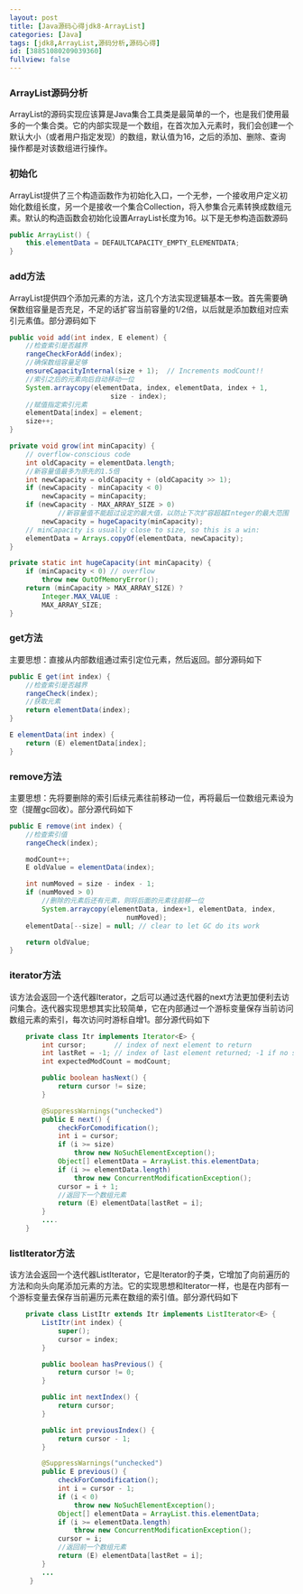 ```yaml
---
layout: post
title: [Java源码心得jdk8-ArrayList]
categories: [Java]
tags: [jdk8,ArrayList,源码分析,源码心得]
id: [38851080209039360]
fullview: false
---
```


### ArrayList源码分析

ArrayList的源码实现应该算是Java集合工具类是最简单的一个，也是我们使用最多的一个集合类。它的内部实现是一个数组，在首次加入元素时，我们会创建一个默认大小（或者用户指定发现）的数组，默认值为16，之后的添加、删除、查询操作都是对该数组进行操作。

### 初始化

ArrayList提供了三个构造函数作为初始化入口，一个无参，一个接收用户定义初始化数组长度，另一个是接收一个集合Collection，将入参集合元素转换成数组元素。默认的构造函数会初始化设置ArrayList长度为16。以下是无参构造函数源码


```java
public ArrayList() {
    this.elementData = DEFAULTCAPACITY_EMPTY_ELEMENTDATA;
}
```

### add方法


ArrayList提供四个添加元素的方法，这几个方法实现逻辑基本一致。首先需要确保数组容量是否充足，不足的话扩容当前容量的1/2倍，以后就是添加数组对应索引元素值。部分源码如下

```java
public void add(int index, E element) {
    //检查索引是否越界
    rangeCheckForAdd(index);
    //确保数组容量足够
    ensureCapacityInternal(size + 1);  // Increments modCount!!
    //索引之后的元素向后自动移动一位
    System.arraycopy(elementData, index, elementData, index + 1,
                         size - index);
    //赋值指定索引元素         
    elementData[index] = element;
    size++;
}

private void grow(int minCapacity) {
    // overflow-conscious code
    int oldCapacity = elementData.length;
    //新容量值最多为原先的1.5倍
    int newCapacity = oldCapacity + (oldCapacity >> 1);
    if (newCapacity - minCapacity < 0)
        newCapacity = minCapacity;
    if (newCapacity - MAX_ARRAY_SIZE > 0)
            //新容量值不能超过设定的最大值，以防止下次扩容超越Integer的最大范围
        newCapacity = hugeCapacity(minCapacity);
    // minCapacity is usually close to size, so this is a win:
    elementData = Arrays.copyOf(elementData, newCapacity);
}

private static int hugeCapacity(int minCapacity) {
    if (minCapacity < 0) // overflow
        throw new OutOfMemoryError();
    return (minCapacity > MAX_ARRAY_SIZE) ?
        Integer.MAX_VALUE :
        MAX_ARRAY_SIZE;
}
```

### get方法

主要思想：直接从内部数组通过索引定位元素，然后返回。部分源码如下

```java
public E get(int index) {
    //检查索引是否越界
    rangeCheck(index);
    //获取元素
    return elementData(index);
}

E elementData(int index) {
    return (E) elementData[index];
}
```

### remove方法


主要思想：先将要删除的索引后续元素往前移动一位，再将最后一位数组元素设为空（提醒gc回收）。部分源代码如下

```java
public E remove(int index) {
    //检查索引值
    rangeCheck(index);

    modCount++;
    E oldValue = elementData(index);

    int numMoved = size - index - 1;
    if (numMoved > 0)
        //删除的元素后还有元素，则将后面的元素往前移一位
        System.arraycopy(elementData, index+1, elementData, index,
                             numMoved);
    elementData[--size] = null; // clear to let GC do its work

    return oldValue;
}
```

### iterator方法

该方法会返回一个迭代器Iterator，之后可以通过迭代器的next方法更加便利去访问集合。迭代器实现思想其实比较简单，它在内部通过一个游标变量保存当前访问数组元素的索引，每次访问时游标自增1。部分源代码如下


```java
    private class Itr implements Iterator<E> {
        int cursor;       // index of next element to return
        int lastRet = -1; // index of last element returned; -1 if no such
        int expectedModCount = modCount;

        public boolean hasNext() {
            return cursor != size;
        }

        @SuppressWarnings("unchecked")
        public E next() {
            checkForComodification();
            int i = cursor;
            if (i >= size)
                throw new NoSuchElementException();
            Object[] elementData = ArrayList.this.elementData;
            if (i >= elementData.length)
                throw new ConcurrentModificationException();
            cursor = i + 1;
            //返回下一个数组元素
            return (E) elementData[lastRet = i];
        }
        ....
    }
```

### listIterator方法

该方法会返回一个迭代器ListIterator，它是Iterator的子类，它增加了向前遍历的方法和向头向尾添加元素的方法。它的实现思想和Iterator一样，也是在内部有一个游标变量去保存当前遍历元素在数组的索引值。部分源代码如下


```java
    private class ListItr extends Itr implements ListIterator<E> {
        ListItr(int index) {
            super();
            cursor = index;
        }

        public boolean hasPrevious() {
            return cursor != 0;
        }

        public int nextIndex() {
            return cursor;
        }

        public int previousIndex() {
            return cursor - 1;
        }

        @SuppressWarnings("unchecked")
        public E previous() {
            checkForComodification();
            int i = cursor - 1;
            if (i < 0)
                throw new NoSuchElementException();
            Object[] elementData = ArrayList.this.elementData;
            if (i >= elementData.length)
                throw new ConcurrentModificationException();
            cursor = i;
            //返回前一个数组元素
            return (E) elementData[lastRet = i];
        }
        ...
     }
```


